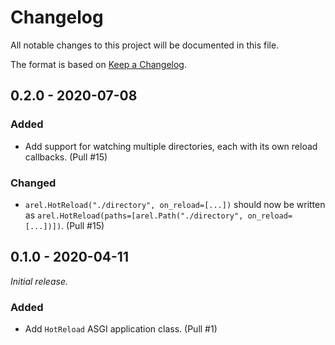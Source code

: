 # Changelog

All notable changes to this project will be documented in this file.

The format is based on [Keep a Changelog](https://keepachangelog.com/en/1.0.0/).

## 0.2.0 - 2020-07-08

### Added

- Add support for watching multiple directories, each with its own reload callbacks. (Pull #15)

### Changed

- `arel.HotReload("./directory", on_reload=[...])` should now be written as `arel.HotReload(paths=[arel.Path("./directory", on_reload=[...])])`. (Pull #15)

## 0.1.0 - 2020-04-11

_Initial release._

### Added

- Add `HotReload` ASGI application class. (Pull #1)
